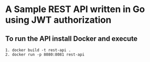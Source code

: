 # A Sample REST API written in Go using JWT authorization

## To run the API install Docker and execute
    1. docker build -t rest-api .
    2. docker run -p 8080:8081 rest-api